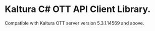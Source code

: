 # Kaltura C# OTT API Client Library.
Compatible with Kaltura OTT server version 5.3.1.14569 and above.
